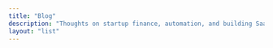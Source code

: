 ```yaml
---
title: "Blog"
description: "Thoughts on startup finance, automation, and building SaaS"
layout: "list"
---
```

